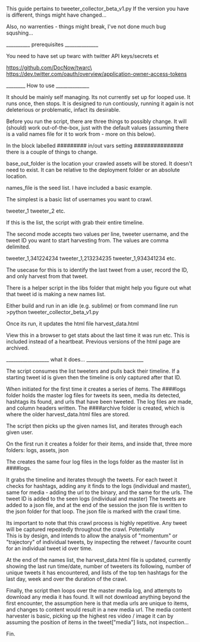 This guide pertains to tweeter_collector_beta_v1.py
If the version you have is different, things might have changed...

Also, no warrenties - things might break, I've not done much bug squshing...

__________ prerequisites ______________

You need to have set up twarc with twitter API keys/secrets et

https://github.com/DocNow/twarc\
https://dev.twitter.com/oauth/overview/application-owner-access-tokens
 
________ How to use ______________

It should be mainly self managing. Its not currently set up for looped use. 
It runs once, then stops. It is designed to run contiously, running it again 
is not deleterious or problematic, infact its desirable. 

Before you run the script, there are three things to possibly change.
It will (should) work out-of-the-box, just with the default values 
(assuming there is a valid names file for it to work from - more on this below). 
 
In the block labelled ######### in/out vars setting ############### 
there is a couple of things to change. 

base_out_folder is the location your crawled assets will be stored. 
It doesn't need to exist. It can be relative to the deployment folder or an absolute location.  

names_file is the seed list. I have included a basic example. 

The simplest is a basic list of usernames you want to crawl. 

tweeter_1
tweeter_2
etc. 

If this is the list, the script with grab their entire timeline. 

The second mode accepts two values per line, tweeter username, 
and the tweet ID you want to start harvesting from. The values are comma delimited.

tweeter_1,341224234
tweeter_1,213234235
tweeter_1,934341234
etc. 

The usecase for this is to identify the last tweet from a user, record the ID, 
and only harvest from that tweet. 

There is a helper script in the libs folder that might help you figure out 
what that tweet id is making a new names list.  

Either build and run in an idle (e.g. sublime) 
or from command line run >python tweeter_collector_beta_v1.py

Once its run, it updates the html file harvest_data.html

View this in a browser to get stats about the last time it was run etc. 
This is included instead of a heartbeat. Previous versions of the 
html page are archived. 

__________________ what it does... ________________________

The script consumes the list tweeters and pulls back their timeline. 
If a starting tweet id is given then the timeline is only captured after that ID. 

When initiated for the first time it creates a series of items.  The ####logs folder 
holds the master log files for tweets its seen, media its detected, hashtags its found, 
and urls that have been tweeted. The log files are made, and column headers written. 
The ####archive folder is created, which is where the older harvest_data.html 
files are stored. 

The script then picks up the given names list, and iterates through each given user. 

On the first run it creates a folder for their items, and inside that, 
three more folders: logs, assets, json

The creates the same four log files in the logs folder as the master list in ####logs.

It grabs the timeline and iterates through the tweets. For each tweet it checks for hashtags, 
adding any it finds to the logs (individual and master), same for media - 
adding the url to the binary, and the same for the urls. 
The tweet ID is added to the  seen logs (individual and master)
The tweets are added to a json file, and at the end of the session the json 
file is written to the json folder for that loop. 
The json file is marked with the crawl time. 

Its important to note that this crawl process is highly repetitive. 
Any tweet will be captured repeatedly throughout the crawl. Potentially  
This is by design, and intends to allow the analysis of "momentum" or "trajectory" 
of individual tweets, by inspecting the retweet / favourite count for an individual 
tweet id over time.  

At the end of the names list, the harvest_data.html file is updated, currently showing 
the last run time/date, number of tweeters its following, number of 
unique tweets it has encountered, and lists of the top ten hashtags for the last day, 
week and over the duration of the crawl. 

Finally, the script then loops over the master media log, and attempts to download 
any media it has found. It will not download anything beyond the first encounter, 
the assumption here is that media urls are unique to items, and changes to content 
would result in a new media url. The media content harvester is basic, picking up the 
highest res video / image it can by assuming the position of items in the tweet["media"] 
lists, not inspection... 

Fin. 

